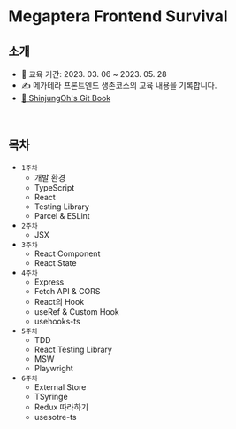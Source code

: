# Megaptera Frontend Survival

## 소개 

* 📅 교육 기간: 2023. 03. 06 ~ 2023. 05. 28  
* ✍️ 메가테라 프론트엔드 생존코스의 교육 내용을 기록합니다.
* [📖 ShinjungOh's Git Book](https://shinjungohs-dev-road.gitbook.io/megaptera-frontend/) 

<br>

## 목차

* `1주차` 
  * 개발 환경
  * TypeScript
  * React
  * Testing Library
  * Parcel & ESLint
* `2주차`
  * JSX
* `3주차`
  * React Component
  * React State
* `4주차`
  * Express 
  * Fetch API & CORS 
  * React의 Hook 
  * useRef & Custom Hook 
  * usehooks-ts
* `5주차`
  * TDD
  * React Testing Library
  * MSW
  * Playwright
* `6주차`
  * External Store
  * TSyringe
  * Redux 따라하기
  * usesotre-ts
